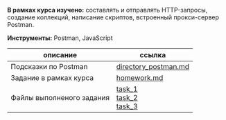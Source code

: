 **В рамках курса изучено:** составлять и отправлять HTTP-запросы, создание коллекций, написание скриптов, встроенный прокси-сервер Postman.

**Инструменты:** Postman, JavaScript



| описание                  | ссылка                                                       |
| ------------------------- | ------------------------------------------------------------ |
| Подсказки по Postman      | [directory_postman.md](https://github.com/AG-Sokolova/testingCourse/blob/postman/directory_postman.md)|
| Задание в рамках курса    | [homework.md](https://github.com/AG-Sokolova/testingCourse/blob/postman/homework.md) |
| Файлы выполненого задания | [task_1](https://github.com/AG-Sokolova/testingCourse/blob/postman/%D0%A1oursePostman_task1.postman_collection.json)<br/>[task_2](https://github.com/AG-Sokolova/testingCourse/tree/postman/task2)<br/>[task_3](https://github.com/AG-Sokolova/testingCourse/tree/postman/task3) |


